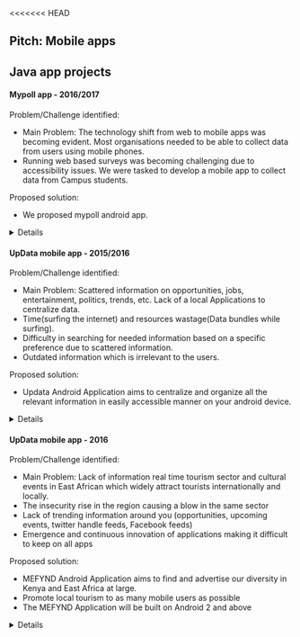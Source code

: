 <<<<<<< HEAD
## Pitch: Mobile apps

## Java app projects

#### Mypoll app - 2016/2017

Problem/Challenge identified: 
* Main Problem: The technology shift from web to mobile apps was becoming evident. Most organisations needed to be able to collect data from users using mobile phones. 
* Running web based surveys was becoming challenging due to accessibility issues. We were tasked to develop a mobile app to collect data from Campus students.

Proposed solution: 
* We proposed mypoll android app.

<details>
<table>
  <tr>
    <td><img src="./presentations/mypoll/mypoll1.png"></td>
    <td><img src="./presentations/mypoll/mypoll2.png"></td>
  </tr>
 </table>

 ###### Credits: 
 Masterclass Ltd Kenya for the opportunity as a developer
</details>


#### UpData mobile app - 2015/2016

Problem/Challenge identified: 
* Main Problem: Scattered information on opportunities, jobs, entertainment, politics, trends, etc. 
Lack of a local Applications to centralize data.
* Time(surfing the internet) and resources wastage(Data bundles while surfing).
* Difficulty in searching for needed information based on a specific preference due to scattered information.
* Outdated information which is irrelevant to the users.

Proposed solution: 
* Updata Android Application aims to centralize and organize all the relevant information in easily accessible manner on your android device.


<details>
<table>
  <tr>
    <td><img src="./presentations/updata/updata1.png"></td>
    <td><img src="./presentations/updata/updata2.png"></td>
    <td><img src="./presentations/updata/updata3.png"></td>
    <td><img src="./presentations/updata/updata4.png"></td>
  </tr>
 </table>
</details>


#### UpData mobile app - 2016

Problem/Challenge identified: 
* Main Problem: Lack of information real time tourism sector and cultural events in East African which widely attract tourists internationally and locally.
* The insecurity rise in the region causing a blow in the same sector
* Lack of trending information around you (opportunities, upcoming events, twitter handle feeds, Facebook feeds) 
* Emergence and continuous innovation of applications making it difficult to keep on all apps

Proposed solution: 
* MEFYND Android Application aims to find and advertise our diversity in Kenya and East Africa at large.
* Promote local tourism to as many mobile users as possible
* The MEFYND Application will be built on Android 2 and above

<details>
<table>
  <tr>
    <td><img src="./presentations/talii/talii1.png"></td>
    <td><img src="./presentations/talii/talii2.png"></td>
  </tr>
 </table>

 ###### Credits: 
 Kento for mentorship and guidance developing this application

</details>
